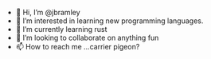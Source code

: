 - 👋 Hi, I’m @jbramley
- 👀 I’m interested in learning new programming languages. 
- 🌱 I’m currently learning rust
- 💞️ I’m looking to collaborate on anything fun
- 📫 How to reach me ...carrier pigeon? 

<!---
jbramley/jbramley is a ✨ special ✨ repository because its `README.md` (this file) appears on your GitHub profile.
You can click the Preview link to take a look at your changes.
--->
